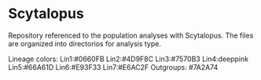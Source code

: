 # Scytalopus
Repository referenced to the population analyses with Scytalopus.
The files are organized into directorios for analysis type. 

Lineage colors: 
Lin1:#0660FB 
Lin2:#4D9F8C
Lin3:#7570B3
Lin4:deeppink
Lin5:#66A61D
Lin6:#E93F33
Lin7:#E6AC2F
Outgroups: #7A2A74
